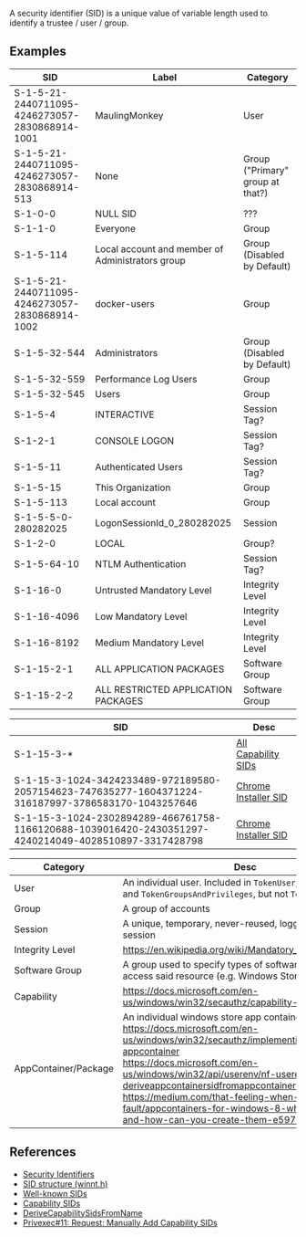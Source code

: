 A security identifier (SID) is a unique value of variable length used to identify a trustee / user / group.

## Examples
| SID                                               | Label                                             | Category |
| ------------------------------------------------- | ------------------------------------------------- | -------- |
| S-1-5-21-2440711095-4246273057-2830868914-1001    | MaulingMonkey                                     | User
| S-1-5-21-2440711095-4246273057-2830868914-513     | None                                              | Group ("Primary" group at that?)
| S-1-0-0                                           | NULL SID                                          | ???
| S-1-1-0                                           | Everyone                                          | Group
| S-1-5-114                                         | Local account and member of Administrators group  | Group (Disabled by Default)
| S-1-5-21-2440711095-4246273057-2830868914-1002    | docker-users                                      | Group
| S-1-5-32-544                                      | Administrators                                    | Group (Disabled by Default)
| S-1-5-32-559                                      | Performance Log Users                             | Group
| S-1-5-32-545                                      | Users                                             | Group
| S-1-5-4                                           | INTERACTIVE                                       | Session Tag?
| S-1-2-1                                           | CONSOLE LOGON                                     | Session Tag?
| S-1-5-11                                          | Authenticated Users                               | Session Tag?
| S-1-5-15                                          | This Organization                                 | Group
| S-1-5-113                                         | Local account                                     | Group
| S-1-5-5-0-280282025                               | LogonSessionId_0_280282025                        | Session
| S-1-2-0                                           | LOCAL                                             | Group?
| S-1-5-64-10                                       | NTLM Authentication                               | Session Tag?
| S-1-16-0                                          | Untrusted Mandatory Level                         | Integrity Level
| S-1-16-4096                                       | Low Mandatory Level                               | Integrity Level
| S-1-16-8192                                       | Medium Mandatory Level                            | Integrity Level
| S-1-15-2-1                                        | ALL APPLICATION PACKAGES                          | Software Group
| S-1-15-2-2                                        | ALL RESTRICTED APPLICATION PACKAGES               | Software Group

| SID | Desc |
| --- | ---- |
| S-1-15-3-*                                                                                            | [All Capability SIDs](https://docs.microsoft.com/en-us/windows-server/identity/ad-ds/manage/understand-security-identifiers#examples-of-registry-keys-taken-from-windows-10-version-1909-64-bit-enterprise-edition)
| S-1-15-3-1024-3424233489-972189580-2057154623-747635277-1604371224-316187997-3786583170-1043257646    | [Chrome Installer SID](https://chromium.googlesource.com/chromium/src/+/refs/heads/main/chrome/installer/setup/install_worker.cc#75)
| S-1-15-3-1024-2302894289-466761758-1166120688-1039016420-2430351297-4240214049-4028510897-3317428798  | [Chrome Installer SID](https://chromium.googlesource.com/chromium/src/+/refs/heads/main/chrome/installer/setup/install_worker.cc#75)

| Category              | Desc |
| --------------------- | ---- |
| User                  | An individual user.  Included in `TokenUser`, `TokenOwner`, and `TokenGroupsAndPrivileges`, but not `TokenGroups`.
| Group                 | A group of accounts
| Session               | A unique, temporary, never-reused, logged in user's session
| Integrity Level       | <https://en.wikipedia.org/wiki/Mandatory_Integrity_Control>
| Software Group        | A group used to specify types of software that can access said resource (e.g. Windows Store Apps)
| Capability            | <https://docs.microsoft.com/en-us/windows/win32/secauthz/capability-sid-constants>
| AppContainer/Package  | An individual windows store app container/package<br><https://docs.microsoft.com/en-us/windows/win32/secauthz/implementing-an-appcontainer><br><https://docs.microsoft.com/en-us/windows/win32/api/userenv/nf-userenv-deriveappcontainersidfromappcontainername><br><https://medium.com/that-feeling-when-it-is-compiler-fault/appcontainers-for-windows-8-what-are-they-and-how-can-you-create-them-e5970a28eea4>

## References
*   [Security Identifiers](https://docs.microsoft.com/en-us/windows/win32/secauthz/security-identifiers)
*   [SID structure (winnt.h)](https://docs.microsoft.com/en-us/windows/win32/api/winnt/ns-winnt-sid)
*   [Well-known SIDs](https://docs.microsoft.com/en-us/windows/win32/secauthz/well-known-sids)
*   [Capability SIDs](https://docs.microsoft.com/en-us/windows-server/identity/ad-ds/manage/understand-security-identifiers#capability-sids)
*   [DeriveCapabilitySidsFromName](https://docs.microsoft.com/en-us/windows/win32/api/securitybaseapi/nf-securitybaseapi-derivecapabilitysidsfromname)
*   [Privexec#11: Request: Manually Add Capability SIDs](https://github.com/M2Team/Privexec/issues/11)
